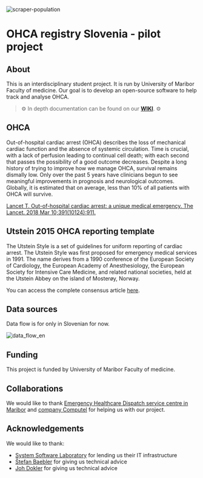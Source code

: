 ![scraper-population](https://github.com/SterArcher/OHCA-registry-Slovenia/actions/workflows/scraper-population.yml/badge.svg)

# OHCA registry Slovenia - pilot project


## About
This is an interdisciplinary student project. It is run by University of Maribor Faculty of medicine. Our goal is to develop an open-source software to help track and analyse OHCA.

> ⚙️ In depth documentation can be found on our **[WIKI](https://github.com/SterArcher/OHCA-registry-Slovenia/wiki#what-is-this-for)**. ⚙️

## OHCA
Out-of-hospital cardiac arrest (OHCA) describes the loss of mechanical cardiac function and the absence of systemic circulation. Time is crucial, with a lack of perfusion leading to continual cell death; with each second that passes the possibility of a good outcome decreases. Despite a long history of trying to improve how we manage OHCA, survival remains dismally low. Only over the past 5 years have clinicians begun to see meaningful improvements in prognosis and neurological outcomes. Globally, it is estimated that on average, less than 10% of all patients with OHCA will survive. 

[Lancet T. Out-of-hospital cardiac arrest: a unique medical emergency. The Lancet. 2018 Mar 10;391(10124):911. 
](https://doi.org/10.1016/S0140-6736(18)30552-X)

## Utstein 2015 OHCA reporting template

The Utstein Style is a set of guidelines for uniform reporting of cardiac arrest. The Utstein Style was first proposed for emergency medical services in 1991. The name derives from a 1990 conference of the European Society of Cardiology, the European Academy of Anesthesiology, the European Society for Intensive Care Medicine, and related national societies, held at the Utstein Abbey on the island of Mosterøy, Norway.

You can access the complete consensus article [here](https://www.ahajournals.org/doi/full/10.1161/CIR.0000000000000144).

## Data sources

Data flow is for only in Slovenian for now.

![data_flow_en](https://user-images.githubusercontent.com/42324122/160936152-6cb3873f-d992-4c0f-8fb2-0b7e58ae3ae3.png)


## Funding
This project is funded by University of Maribor Faculty of medicine.

## Collaborations
We would like to thank [Emergency Healthcare Dispatch service centre in Maribor](https://www.dsz.si/index.php/sl/) and [company Computel](http://www.computel.si/eng/index.htm) for helping us with our project.

## Acknowledgements
We would like to thank:
* [System Software Laboratory](https://lspo.feri.um.si/index-en.php) for lending us their IT infrastructure
* [Štefan Baebler](https://github.com/stefanb) for giving us technical advice
* [Joh Dokler](https://github.com/joahim) for giving us technical advice
